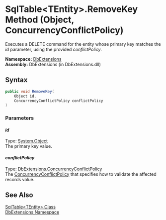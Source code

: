 SqlTable&lt;TEntity>.RemoveKey Method (Object, ConcurrencyConflictPolicy)
=========================================================================
Executes a DELETE command for the entity whose primary key matches the *id* parameter, using the provided *conflictPolicy*.

**Namespace:** [DbExtensions][1]  
**Assembly:** DbExtensions (in DbExtensions.dll)

Syntax
------

```csharp
public void RemoveKey(
	Object id,
	ConcurrencyConflictPolicy conflictPolicy
)
```

### Parameters

#### *id*
Type: [System.Object][2]  
The primary key value.

#### *conflictPolicy*
Type: [DbExtensions.ConcurrencyConflictPolicy][3]  
 The [ConcurrencyConflictPolicy][3] that specifies how to validate the affected records value.


See Also
--------
[SqlTable&lt;TEntity> Class][4]  
[DbExtensions Namespace][1]  

[1]: ../README.md
[2]: http://msdn.microsoft.com/en-us/library/e5kfa45b
[3]: ../ConcurrencyConflictPolicy/README.md
[4]: README.md